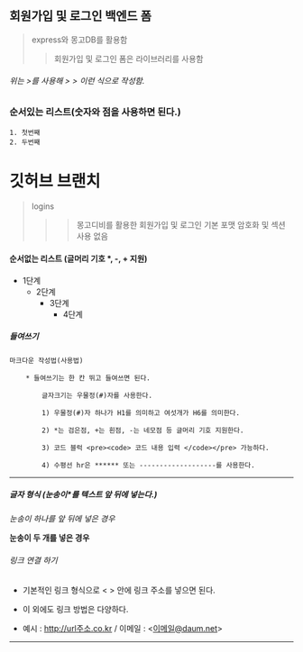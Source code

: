 ## 회원가입 및 로그인 백엔드 폼
> express와 몽고DB를 활용함
>   > 회원가입 및 로그인 폼은 라이브러리를 사용함

###### 위는 >를 사용해 >     > 이런 식으로 작성함.

### 순서있는 리스트(숫자와 점을 사용하면 된다.)
    1. 첫번째
    2. 두번째


# 깃허브 브랜치
> logins
>   >   > 몽고디비를 활용한 회원가입 및 로그인 기본 포맷
>   >   > 암호화 및 섹션 사용 없음


#### 순서없는 리스트 (글머리 기호 *, -, + 지원)
* 1단계
    - 2단계
        + 3단계
            + 4단계 

##### 들여쓰기 
    마크다운 작성법(사용법)

        * 들여쓰기는 한 칸 뛰고 들여쓰면 된다.

            글자크기는 우물정(#)자를 사용한다.

            1) 우물정(#)자 하나가 H1를 의미하고 여섯개가 H6를 의미한다. 

            2) *는 검은점, +는 흰점, -는 네모점 등 글머리 기호 지원한다.  

            3) 코드 블럭 <pre><code> 코드 내용 입력 </code></pre> 가능하다.

            4) 수평선 hr은 ****** 또는 -------------------를 사용한다.



**********************       

##### 글자 형식 (눈송이*를 텍스트 앞 뒤에 넣는다.) 
*눈송이 하나를 앞 뒤에 넣은 경우*

**눈송이 두 개를 넣은 경우**

###### 링크 연결 하기
* 기본적인 링크 형식으로 < > 안에 링크 주소를 넣으면 된다.
+ 이 외에도 링크 방법은 다양하다.
- 예시 : <http://url주소.co.kr> 
/ 이메일 : <이메일@daum.net>

*******************************